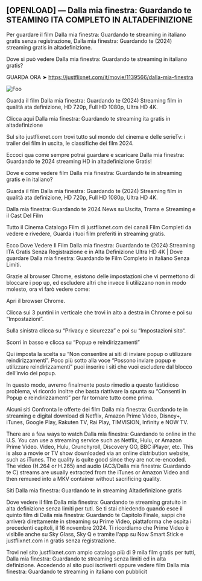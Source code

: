 ## [OPENLOAD] — Dalla mia finestra: Guardando te STEAMING ITA COMPLETO IN ALTADEFINIZIONE

Per guardare il film Dalla mia finestra: Guardando te streaming in italiano gratis senza registrazione, Dalla mia finestra: Guardando te (2024) streaming gratis in altadefinizione.

Dove si può vedere Dalla mia finestra: Guardando te streaming in italiano gratis?

GUARDA ORA ➤ https://justflixnet.com/it/movie/1139566/dalla-mia-finestra

<animated-image data-catalyst=""><a href="https://justflixnet.com/it/movie/1139566/dalla-mia-finestra" rel="nofollow" data-target="animated-image.originalLink"><img src="https://camo.githubusercontent.com/917e6ed5c302499242165dcc02bdbce85c075fd21b35918eb9c0b771855261b8/68747470733a2f2f7374617469632e7769787374617469632e636f6d2f6d656469612f6232343966395f61646163386637306662336634356238383639313639366337376465313866337e6d76322e676966" alt="Foo" data-canonical-src="https://static.wixstatic.com/media/b249f9_adac8f70fb3f45b88691696c77de18f3~mv2.gif" style="max-width: 100%; display: inline-block;" data-target="animated-image.originalImage"></a>

Guarda il film Dalla mia finestra: Guardando te (2024) Streaming film in qualità ata definizione, HD 720p, Full HD 1080p, Ultra HD 4K.

Clicca aqui Dalla mia finestra: Guardando te streaming ita gratis in altadefinizione

Sul sito justflixnet.com trovi tutto sul mondo del cinema e delle serieTv: i trailer dei film in uscita, le classifiche dei film 2024.

Eccoci qua come sempre potrai guardare e scaricare Dalla mia finestra: Guardando te 2024 streaming HD in altadefinizione Gratis!

Dove e come vedere film Dalla mia finestra: Guardando te in streaming gratis e in italiano?

Guarda il film Dalla mia finestra: Guardando te (2024) Streaming film in qualità ata definizione, HD 720p, Full HD 1080p, Ultra HD 4K.

Dalla mia finestra: Guardando te 2024 News su Uscita, Trama e Streaming e il Cast Del Film

Tutto il Cinema Catalogo Film di justflixnet.com dei canali Film Completi da vedere e rivedere, Guarda i tuoi film preferiti in streaming gratis.

Ecco Dove Vedere Il Film Dalla mia finestra: Guardando te (2024) Streaming ITA Gratis Senza Registrazione e in Alta Definizione Ultra HD 4K | Dove guardare Dalla mia finestra: Guardando te Film Completo in italiano Senza Limiti.

Grazie al browser Chrome, esistono delle impostazioni che vi permettono di bloccare i pop up, ed escludere altri che invece li utilizzano non in modo molesto, ora vi farò vedere come:

Apri il browser Chrome.

Clicca sui 3 puntini in verticale che trovi in alto a destra in Chrome e poi su “Impostazioni”.

Sulla sinistra clicca su “Privacy e sicurezza” e poi su “Impostazioni sito“.

Scorri in basso e clicca su “Popup e reindirizzamenti”

Qui imposta la scelta su “Non consentire ai siti di inviare popup o utilizzare reindirizzamenti”. Poco più sotto alla voce “Possono inviare popup e utilizzare reindirizzamenti” puoi inserire i siti che vuoi escludere dal blocco dell’invio dei popup.

In questo modo, avremo finalmente posto rimedio a questo fastidioso problema, vi ricordo inoltre che basta riattivare la spunta su “Consenti in Popup e reindirizzamenti” per far tornare tutto come prima.

Alcuni siti Confronta le offerte dei film Dalla mia finestra: Guardando te in streaming e digital download di Netflix, Amazon Prime Video, Disney+, iTunes, Google Play, Rakuten TV, Rai Play, TIMVISION, Infinity e NOW TV.

There are a few ways to watch Dalla mia finestra: Guardando te online in the U.S. You can use a streaming service such as Netflix, Hulu, or Amazon Prime Video. Video, Hulu, Crunchyroll, Discovery GO, BBC iPlayer, etc. This is also a movie or TV show downloaded via an online distribution website, such as iTunes. The quality is quite good since they are not re-encoded. The video (H.264 or H.265) and audio (AC3/Dalla mia finestra: Guardando te C) streams are usually extracted from the iTunes or Amazon Video and then remuxed into a MKV container without sacrificing quality.

Siti Dalla mia finestra: Guardando te in streaming Altadefinizione gratis

Dove vedere il film Dalla mia finestra: Guardando te streaming gratuito in alta definizione senza limiti per tuti. Se ti stai chiedendo quando esce il quinto film di Dalla mia finestra: Guardando te Capitolo Finale, sappi che arriverà direttamente in streaming su Prime Video, piattaforma che ospita i precedenti capitoli, il 16 novembre 2024. Ti ricordiamo che Prime Video è visibile anche su Sky Glass, Sky Q e tramite l'app su Now Smart Stick e justflixnet.com in gratis senza registrazione.

Trovi nel sito justflixnet.com ampio catalogo più di 9 mila film gratis per tutti, Dalla mia finestra: Guardando te streaming senza limiti ed in alta definizione. Accedendo al sito puoi iscriverti oppure vedere film Dalla mia finestra: Guardando te streaming in italiano con pubblicit
